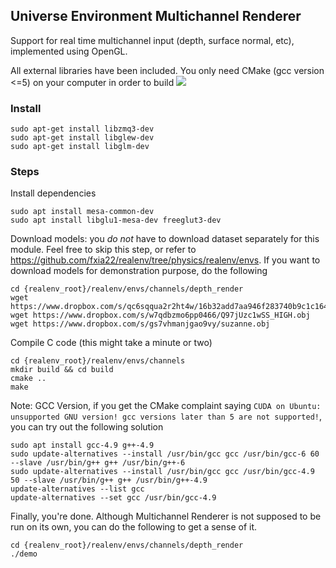 ## Universe Environment Multichannel Renderer
Support for real time multichannel input (depth, surface normal, etc), implemented using OpenGL. 

All external libraries have been included. You only need CMake (gcc version <=5) on your computer in order to build
![](https://github.com/fxia22/realenv/blob/depth_render/misc/depth_render.png)

### Install
```shell
sudo apt-get install libzmq3-dev
sudo apt-get install libglew-dev
sudo apt-get install libglm-dev
```
### Steps

Install dependencies
```shell
sudo apt install mesa-common-dev
sudo apt install libglu1-mesa-dev freeglut3-dev
```

Download models: you *do not* have to download dataset separately for this module. Feel free to skip this step, or refer to https://github.com/fxia22/realenv/tree/physics/realenv/envs. If you want to download models for demonstration purpose, do the following
```shell
cd {realenv_root}/realenv/envs/channels/depth_render
wget https://www.dropbox.com/s/qc6sqqua2r2ht4w/16b32add7aa946f283740b9c1c1646c0.obj
wget https://www.dropbox.com/s/w7qdbzmo6pp0466/Q97jUzc1wSS_HIGH.obj
wget https://www.dropbox.com/s/gs7vhmanjgao9vy/suzanne.obj
```

Compile C code (this might take a minute or two)
```shell
cd {realenv_root}/realenv/envs/channels
mkdir build && cd build
cmake ..
make
```

Note: GCC Version, if you get the CMake complaint saying `CUDA on Ubuntu: unsupported GNU version! gcc versions later than 5 are not supported!`, you can try out the following solution

```shell
sudo apt install gcc-4.9 g++-4.9
sudo update-alternatives --install /usr/bin/gcc gcc /usr/bin/gcc-6 60 --slave /usr/bin/g++ g++ /usr/bin/g++-6
sudo update-alternatives --install /usr/bin/gcc gcc /usr/bin/gcc-4.9 50 --slave /usr/bin/g++ g++ /usr/bin/g++-4.9
update-alternatives --list gcc
update-alternatives --set gcc /usr/bin/gcc-4.9
```


Finally, you're done. Although Multichannel Renderer is not supposed to be run on its own, you can do the following to get a sense of it. 
```
cd {realenv_root}/realenv/envs/channels/depth_render
./demo
```

